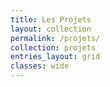 ```yaml
---
title: Les Projets
layout: collection
permalink: /projets/
collection: projets
entries_layout: grid
classes: wide
---
```

